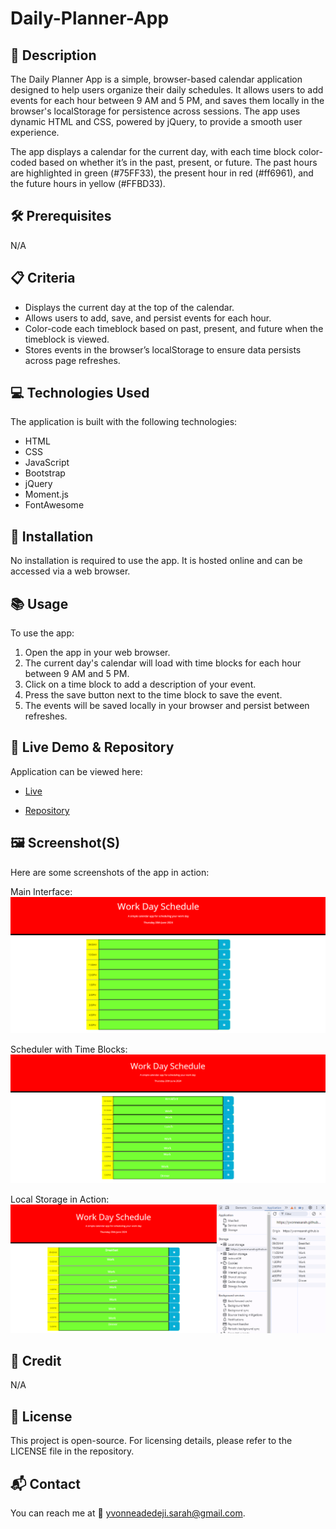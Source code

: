 # Daily-Planner-App

## 📌 Description
The Daily Planner App is a simple, browser-based calendar application designed to help users organize their daily schedules. It allows users to add events for each hour between 9 AM and 5 PM, and saves them locally in the browser's localStorage for persistence across sessions. The app uses dynamic HTML and CSS, powered by jQuery, to provide a smooth user experience.

The app displays a calendar for the current day, with each time block color-coded based on whether it’s in the past, present, or future. The past hours are highlighted in green (#75FF33), the present hour in red (#ff6961), and the future hours in yellow (#FFBD33).

## 🛠 Prerequisites
N/A

## 📋 Criteria
* Displays the current day at the top of the calendar.
* Allows users to add, save, and persist events for each hour.
* Color-code each timeblock based on past, present, and future when the timeblock is viewed.
* Stores events in the browser’s localStorage to ensure data persists across page refreshes.


 
 ## 💻 Technologies Used
The application is built with the following technologies:
* HTML
* CSS
* JavaScript
* Bootstrap
* jQuery
* Moment.js
* FontAwesome

## 🚀 Installation
No installation is required to use the app. It is hosted online and can be accessed via a web browser.

## 📚 Usage
To use the app:
1. Open the app in your web browser.
2. The current day's calendar will load with time blocks for each hour between 9 AM and 5 PM.
3. Click on a time block to add a description of your event.
4. Press the save button next to the time block to save the event.
5. The events will be saved locally in your browser and persist between refreshes.

## 🔗 Live Demo & Repository
Application can be viewed here: 
* [Live](https://yvonnesarah.github.io/Daily-Planner-App/)

* [Repository](https://github.com/yvonnesarah/Daily-Planner-App)

## 🖼 Screenshot(S)
Here are some screenshots of the app in action:

Main Interface:
![Screenshot](assets/images/daily-planner-app.png "Daily Planner App")

Scheduler with Time Blocks:
![Screenshot](assets/images/daily-planner-app-schedule.png "Daily Planner App Schedule")

Local Storage in Action:
![Screenshot](assets/images/local-storage.png "Daily Planner App Local Storage")

## 👥 Credit
N/A

## 📜 License
This project is open-source. For licensing details, please refer to the LICENSE file in the repository.

## 📬 Contact
You can reach me at 📧 yvonneadedeji.sarah@gmail.com.

